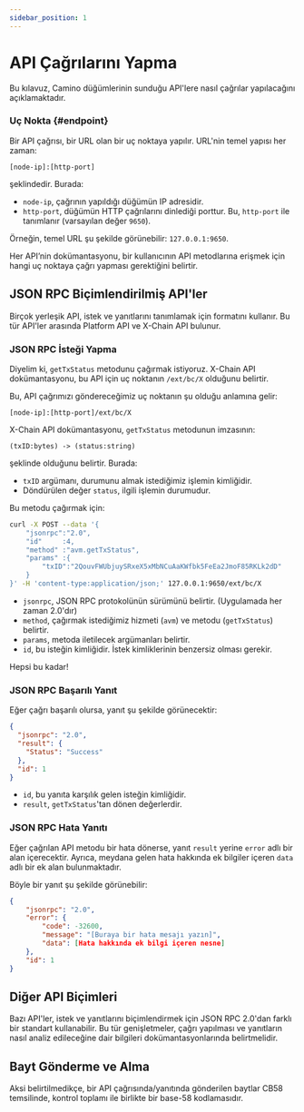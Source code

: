 ```yaml
---
sidebar_position: 1
---
```


# API Çağrılarını Yapma

Bu kılavuz, Camino düğümlerinin sunduğu API'lere nasıl çağrılar yapılacağını açıklamaktadır.

### Uç Nokta {#endpoint}

Bir API çağrısı, bir URL olan bir uç noktaya yapılır. URL'nin temel yapısı her zaman:

`[node-ip]:[http-port]`

şeklindedir. Burada:

- `node-ip`, çağrının yapıldığı düğümün IP adresidir.
- `http-port`, düğümün HTTP çağrılarını dinlediği porttur. Bu,  `http-port` ile tanımlanır (varsayılan değer `9650`).

Örneğin, temel URL şu şekilde görünebilir: `127.0.0.1:9650`.

Her API’nin dokümantasyonu, bir kullanıcının API metodlarına erişmek için hangi uç noktaya çağrı yapması gerektiğini belirtir.

## JSON RPC Biçimlendirilmiş API'ler

Birçok yerleşik API, istek ve yanıtlarını tanımlamak için  formatını kullanır. Bu tür API'ler arasında Platform API ve X-Chain API bulunur.

### JSON RPC İsteği Yapma

Diyelim ki,  `getTxStatus` metodunu çağırmak istiyoruz. X-Chain API dokümantasyonu, bu API için uç noktanın `/ext/bc/X` olduğunu belirtir.

Bu, API çağrımızı göndereceğimiz uç noktanın şu olduğu anlamına gelir:

`[node-ip]:[http-port]/ext/bc/X`

X-Chain API dokümantasyonu, `getTxStatus` metodunun imzasının:

`(txID:bytes) -> (status:string)`

şeklinde olduğunu belirtir. Burada:

- `txID` argümanı, durumunu almak istediğimiz işlemin kimliğidir.
- Döndürülen değer `status`, ilgili işlemin durumudur.

Bu metodu çağırmak için:

```sh
curl -X POST --data '{
    "jsonrpc":"2.0",
    "id"     :4,
    "method" :"avm.getTxStatus",
    "params" :{
        "txID":"2QouvFWUbjuySRxeX5xMbNCuAaKWfbk5FeEa2JmoF85RKLk2dD"
    }
}' -H 'content-type:application/json;' 127.0.0.1:9650/ext/bc/X
```

- `jsonrpc`, JSON RPC protokolünün sürümünü belirtir. (Uygulamada her zaman 2.0'dır)
- `method`, çağırmak istediğimiz hizmeti (`avm`) ve metodu (`getTxStatus`) belirtir.
- `params`, metoda iletilecek argümanları belirtir.
- `id`, bu isteğin kimliğidir. İstek kimliklerinin benzersiz olması gerekir.

Hepsi bu kadar!

### JSON RPC Başarılı Yanıt

Eğer çağrı başarılı olursa, yanıt şu şekilde görünecektir:

```json
{
  "jsonrpc": "2.0",
  "result": {
    "Status": "Success"
  },
  "id": 1
}
```

- `id`, bu yanıta karşılık gelen isteğin kimliğidir.
- `result`, `getTxStatus`'tan dönen değerlerdir.

### JSON RPC Hata Yanıtı

Eğer çağrılan API metodu bir hata dönerse, yanıt `result` yerine `error` adlı bir alan içerecektir. Ayrıca, meydana gelen hata hakkında ek bilgiler içeren `data` adlı bir ek alan bulunmaktadır.

Böyle bir yanıt şu şekilde görünebilir:

```json
{
    "jsonrpc": "2.0",
    "error": {
        "code": -32600,
        "message": "[Buraya bir hata mesajı yazın]",
        "data": [Hata hakkında ek bilgi içeren nesne]
    },
    "id": 1
}
```

## Diğer API Biçimleri

Bazı API'ler, istek ve yanıtlarını biçimlendirmek için JSON RPC 2.0'dan farklı bir standart kullanabilir. Bu tür genişletmeler, çağrı yapılması ve yanıtların nasıl analiz edileceğine dair bilgileri dokümantasyonlarında belirtmelidir.

## Bayt Gönderme ve Alma

Aksi belirtilmedikçe, bir API çağrısında/yanıtında gönderilen baytlar CB58 temsilinde, kontrol toplamı ile birlikte bir base-58 kodlamasıdır.